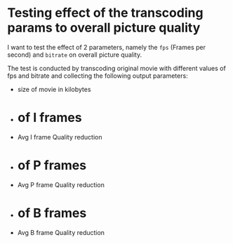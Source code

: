 # Testing effect of the transcoding params to overall picture quality

I want to test the effect of 2 parameters, namely the `fps` (Frames per second) and `bitrate` on overall picture quality.

The test is conducted by transcoding original movie with different values of fps and bitrate and 
collecting the following output parameters:

  - size of movie in kilobytes
  - # of I frames
  - Avg I frame Quality reduction
  - # of P frames
  - Avg P frame Quality reduction
  - # of B frames
  - Avg B frame Quality reduction


